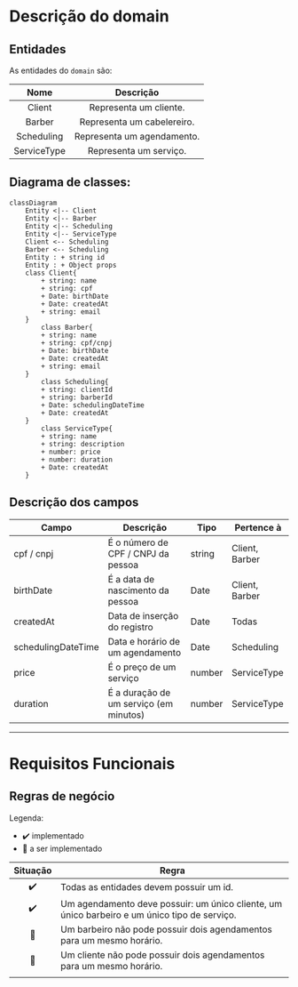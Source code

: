 # Descrição do domain

## Entidades

As entidades do `domain` são:

|    Nome     |         Descrição          |
|:-----------:|:--------------------------:|
|   Client    |   Representa um cliente.   |
|   Barber    | Representa um cabelereiro. |
| Scheduling  | Representa um agendamento. |
| ServiceType |   Representa um serviço.   |

## Diagrama de classes:

```mermaid
classDiagram
	Entity <|-- Client
	Entity <|-- Barber
	Entity <|-- Scheduling
	Entity <|-- ServiceType
	Client <-- Scheduling
	Barber <-- Scheduling
	Entity : + string id
	Entity : + Object props
	class Client{
		+ string: name
		+ string: cpf
		+ Date: birthDate
		+ Date: createdAt
		+ string: email
	}
		class Barber{
		+ string: name
		+ string: cpf/cnpj
		+ Date: birthDate
		+ Date: createdAt
		+ string: email
	}
		class Scheduling{
		+ string: clientId
		+ string: barberId
		+ Date: schedulingDateTime
		+ Date: createdAt
	}
		class ServiceType{
		+ string: name
		+ string: description
		+ number: price
		+ number: duration
		+ Date: createdAt
	}
```

## Descrição dos campos

| Campo              | Descrição                              | Tipo   | Pertence à     |
|--------------------|----------------------------------------|--------|----------------|
| cpf / cnpj         | É o número de CPF / CNPJ da pessoa     | string | Client, Barber |
| birthDate          | É a data de nascimento da pessoa       | Date   | Client, Barber |
| createdAt          | Data de inserção do registro           | Date   | Todas          |
| schedulingDateTime | Data e horário de um agendamento       | Date   | Scheduling     |
| price              | É o preço de um serviço                | number | ServiceType    |
| duration           | É a duração de um serviço (em minutos) | number | ServiceType    |

---

# Requisitos Funcionais

## Regras de negócio

Legenda:

- ✔️ implementado
- 🤞 a ser implementado

| Situação | Regra                                                                                        |
|:--------:|----------------------------------------------------------------------------------------------|
|    ✔️    | Todas as entidades devem possuir um id.                                                      |
|    ✔️    | Um agendamento deve possuir: um único cliente, um único barbeiro e um único tipo de serviço. |
|    🤞    | Um barbeiro não pode possuir dois agendamentos para um mesmo horário.                        |
|    🤞    | Um cliente não pode possuir dois agendamentos para um mesmo horário.                         |
|          |                                                                                              |
